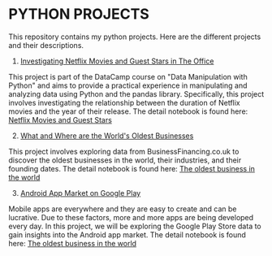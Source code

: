 # PYTHON PROJECTS

This repository contains my python projects. Here are the different projects and their descriptions.

1. [Investigating Netflix Movies and Guest Stars in The Office](#Netflix-Movies)

This project is part of the DataCamp course on "Data Manipulation with Python" and aims to provide a practical experience in manipulating and analyzing data using Python and the pandas library. Specifically, this project involves investigating the relationship between the duration of Netflix movies and the year of their release. The detail notebook is found here: <a href="https://github.com/nguneonard/Python_projects/tree/main/NETFLIX">Netflix Movies and Guest Stars</a>

2. [What and Where are the World's Oldest Businesses](#The-oldest-business-in-the-world)

This project involves exploring data from BusinessFinancing.co.uk to discover the oldest businesses in the world, their industries, and their founding dates.
The detail notebook is found here: <a href="https://github.com/nguneonard/Python_projects/tree/main/What%20and%20Where%20are%20the%20World's%20Oldest%20Businesses">The oldest business in the world</a>

3. [Android App Market on Google Play](#Android-App-Market-on-Google-Play)

Mobile apps are everywhere and they are easy to create and can be lucrative. Due to these factors, more and more apps are being developed every day. In this project, we will be exploring the Google Play Store data to gain insights into the Android app market.
The detail notebook is found here: <a href="https://github.com/nguneonard/Python_projects/tree/main/What%20and%20Where%20are%20the%20World's%20Oldest%20Businesses">The oldest business in the world</a>

